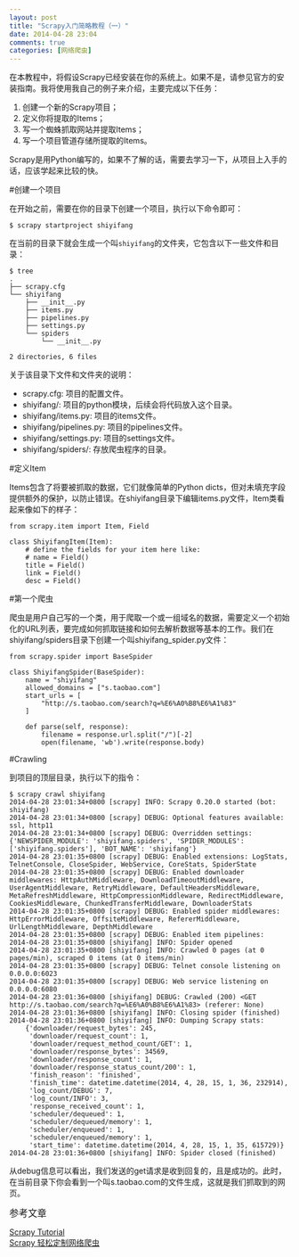 ```yaml
---
layout: post
title: "Scrapy入门简略教程（一）"
date: 2014-04-28 23:04
comments: true
categories: [网络爬虫]
---
```

在本教程中，将假设Scrapy已经安装在你的系统上。如果不是，请参见官方的安装指南。我将使用我自己的例子来介绍，主要完成以下任务：

1. 创建一个新的Scrapy项目；
2. 定义你将提取的Items；
3. 写一个蜘蛛抓取网站并提取Items；
4. 写一个项目管道存储所提取的Items。

Scrapy是用Python编写的，如果不了解的话，需要去学习一下，从项目上入手的话，应该学起来比较的快。


#创建一个项目

在开始之前，需要在你的目录下创建一个项目，执行以下命令即可：
```
$ scrapy startproject shiyifang
```

在当前的目录下就会生成一个叫`shiyifang`的文件夹，它包含以下一些文件和目录：
```
$ tree
.
├── scrapy.cfg
└── shiyifang
    ├── __init__.py
    ├── items.py
    ├── pipelines.py
    ├── settings.py
    └── spiders
        └── __init__.py

2 directories, 6 files
```

关于该目录下文件和文件夹的说明：

- scrapy.cfg: 项目的配置文件。
- shiyifang/: 项目的python模块，后续会将代码放入这个目录。
- shiyifang/items.py: 项目的items文件。
- shiyifang/pipelines.py: 项目的pipelines文件。
- shiyifang/settings.py: 项目的settings文件。
- shiyifang/spiders/: 存放爬虫程序的目录。

<!--more-->

#定义Item

Items包含了将要被抓取的数据，它们就像简单的Python dicts，但对未填充字段提供额外的保护，以防止错误。在shiyifang目录下编辑items.py文件，Item类看起来像如下的样子：
```
from scrapy.item import Item, Field

class ShiyifangItem(Item):
    # define the fields for your item here like:
    # name = Field()
    title = Field()
    link = Field()
    desc = Field()
```

#第一个爬虫

爬虫是用户自己写的一个类，用于爬取一个或一组域名的数据，需要定义一个初始化的URL列表，要完成如何抓取链接和如何去解析数据等基本的工作。我们在shiyifang/spiders目录下创建一个叫shiyifang_spider.py文件：
```
from scrapy.spider import BaseSpider

class ShiyifangSpider(BaseSpider):
    name = "shiyifang"
    allowed_domains = ["s.taobao.com"]
    start_urls = [
        "http://s.taobao.com/search?q=%E6%A0%B8%E6%A1%83"
    ]

    def parse(self, response):
        filename = response.url.split("/")[-2]
        open(filename, 'wb').write(response.body)
```

#Crawling

到项目的顶层目录，执行以下的指令：
```
$ scrapy crawl shiyifang
2014-04-28 23:01:34+0800 [scrapy] INFO: Scrapy 0.20.0 started (bot: shiyifang)
2014-04-28 23:01:34+0800 [scrapy] DEBUG: Optional features available: ssl, http11
2014-04-28 23:01:34+0800 [scrapy] DEBUG: Overridden settings: {'NEWSPIDER_MODULE': 'shiyifang.spiders', 'SPIDER_MODULES': ['shiyifang.spiders'], 'BOT_NAME': 'shiyifang'}
2014-04-28 23:01:35+0800 [scrapy] DEBUG: Enabled extensions: LogStats, TelnetConsole, CloseSpider, WebService, CoreStats, SpiderState
2014-04-28 23:01:35+0800 [scrapy] DEBUG: Enabled downloader middlewares: HttpAuthMiddleware, DownloadTimeoutMiddleware, UserAgentMiddleware, RetryMiddleware, DefaultHeadersMiddleware, MetaRefreshMiddleware, HttpCompressionMiddleware, RedirectMiddleware, CookiesMiddleware, ChunkedTransferMiddleware, DownloaderStats
2014-04-28 23:01:35+0800 [scrapy] DEBUG: Enabled spider middlewares: HttpErrorMiddleware, OffsiteMiddleware, RefererMiddleware, UrlLengthMiddleware, DepthMiddleware
2014-04-28 23:01:35+0800 [scrapy] DEBUG: Enabled item pipelines: 
2014-04-28 23:01:35+0800 [shiyifang] INFO: Spider opened
2014-04-28 23:01:35+0800 [shiyifang] INFO: Crawled 0 pages (at 0 pages/min), scraped 0 items (at 0 items/min)
2014-04-28 23:01:35+0800 [scrapy] DEBUG: Telnet console listening on 0.0.0.0:6023
2014-04-28 23:01:35+0800 [scrapy] DEBUG: Web service listening on 0.0.0.0:6080
2014-04-28 23:01:36+0800 [shiyifang] DEBUG: Crawled (200) <GET http://s.taobao.com/search?q=%E6%A0%B8%E6%A1%83> (referer: None)
2014-04-28 23:01:36+0800 [shiyifang] INFO: Closing spider (finished)
2014-04-28 23:01:36+0800 [shiyifang] INFO: Dumping Scrapy stats:
	{'downloader/request_bytes': 245,
	 'downloader/request_count': 1,
	 'downloader/request_method_count/GET': 1,
	 'downloader/response_bytes': 34569,
	 'downloader/response_count': 1,
	 'downloader/response_status_count/200': 1,
	 'finish_reason': 'finished',
	 'finish_time': datetime.datetime(2014, 4, 28, 15, 1, 36, 232914),
	 'log_count/DEBUG': 7,
	 'log_count/INFO': 3,
	 'response_received_count': 1,
	 'scheduler/dequeued': 1,
	 'scheduler/dequeued/memory': 1,
	 'scheduler/enqueued': 1,
	 'scheduler/enqueued/memory': 1,
	 'start_time': datetime.datetime(2014, 4, 28, 15, 1, 35, 615729)}
2014-04-28 23:01:36+0800 [shiyifang] INFO: Spider closed (finished)
```
从debug信息可以看出，我们发送的get请求是收到回复的，且是成功的。此时，在当前目录下你会看到一个叫s.taobao.com的文件生成，这就是我们抓取到的网页。

<big>参考文章</big>   

[Scrapy Tutorial](http://doc.scrapy.org/en/latest/intro/tutorial.html)  
[Scrapy 轻松定制网络爬虫](http://blog.pluskid.org/?p=366)  